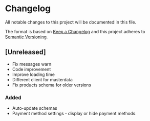 # Changelog

All notable changes to this project will be documented in this file.

The format is based on [Keep a Changelog](http://keepachangelog.com/en/1.0.0/)
and this project adheres to [Semantic Versioning](http://semver.org/spec/v2.0.0.html).

## [Unreleased]

* Fix messages warn 
* Code improvement
* Improve loading time
* Different client for masterdata
* Fix products schema for older versions


### Added
* Auto-update schemas
* Payment method settings - display or hide payment methods
